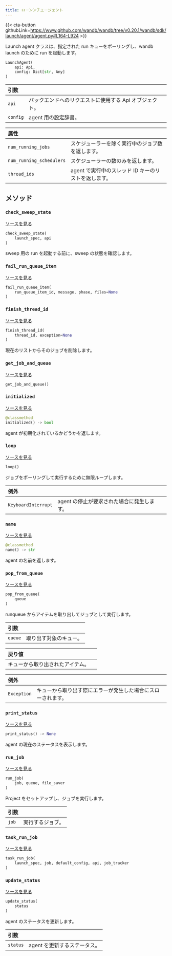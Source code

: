 ```yaml
---
title: ローンンチエージェント
---
```


{{< cta-button githubLink=https://www.github.com/wandb/wandb/tree/v0.20.1/wandb/sdk/launch/agent/agent.py#L164-L924 >}}

Launch agent クラスは、指定された run キューをポーリングし、wandb launch のために run を起動します。

```python
LaunchAgent(
    api: Api,
    config: Dict[str, Any]
)
```

| 引数 |  |
| :--- | :--- |
|  `api` |  バックエンドへのリクエストに使用する Api オブジェクト。 |
|  `config` |  agent 用の設定辞書。 |

| 属性 |  |
| :--- | :--- |
|  `num_running_jobs` |  スケジューラーを除く実行中のジョブ数を返します。 |
|  `num_running_schedulers` |  スケジューラーの数のみを返します。 |
|  `thread_ids` |  agent で実行中のスレッド ID キーのリストを返します。 |

## メソッド

### `check_sweep_state`

[ソースを見る](https://www.github.com/wandb/wandb/tree/v0.20.1/wandb/sdk/launch/agent/agent.py#L786-L803)

```python
check_sweep_state(
    launch_spec, api
)
```

sweep 用の run を起動する前に、sweep の状態を確認します。

### `fail_run_queue_item`

[ソースを見る](https://www.github.com/wandb/wandb/tree/v0.20.1/wandb/sdk/launch/agent/agent.py#L295-L304)

```python
fail_run_queue_item(
    run_queue_item_id, message, phase, files=None
)
```

### `finish_thread_id`

[ソースを見る](https://www.github.com/wandb/wandb/tree/v0.20.1/wandb/sdk/launch/agent/agent.py#L416-L509)

```python
finish_thread_id(
    thread_id, exception=None
)
```

現在のリストからそのジョブを削除します。

### `get_job_and_queue`

[ソースを見る](https://www.github.com/wandb/wandb/tree/v0.20.1/wandb/sdk/launch/agent/agent.py#L908-L915)

```python
get_job_and_queue()
```

### `initialized`

[ソースを見る](https://www.github.com/wandb/wandb/tree/v0.20.1/wandb/sdk/launch/agent/agent.py#L190-L193)

```python
@classmethod
initialized() -> bool
```

agent が初期化されているかどうかを返します。

### `loop`

[ソースを見る](https://www.github.com/wandb/wandb/tree/v0.20.1/wandb/sdk/launch/agent/agent.py#L572-L653)

```python
loop()
```

ジョブをポーリングして実行するために無限ループします。

| 例外 |  |
| :--- | :--- |
|  `KeyboardInterrupt` |  agent の停止が要求された場合に発生します。 |

### `name`

[ソースを見る](https://www.github.com/wandb/wandb/tree/v0.20.1/wandb/sdk/launch/agent/agent.py#L180-L188)

```python
@classmethod
name() -> str
```

agent の名前を返します。

### `pop_from_queue`

[ソースを見る](https://www.github.com/wandb/wandb/tree/v0.20.1/wandb/sdk/launch/agent/agent.py#L340-L363)

```python
pop_from_queue(
    queue
)
```

runqueue からアイテムを取り出してジョブとして実行します。

| 引数 |  |
| :--- | :--- |
|  `queue` |  取り出す対象のキュー。 |

| 戻り値 |  |
| :--- | :--- |
|  キューから取り出されたアイテム。 |

| 例外 |  |
| :--- | :--- |
|  `Exception` |  キューから取り出す際にエラーが発生した場合にスローされます。 |

### `print_status`

[ソースを見る](https://www.github.com/wandb/wandb/tree/v0.20.1/wandb/sdk/launch/agent/agent.py#L365-L381)

```python
print_status() -> None
```

agent の現在のステータスを表示します。

### `run_job`

[ソースを見る](https://www.github.com/wandb/wandb/tree/v0.20.1/wandb/sdk/launch/agent/agent.py#L511-L541)

```python
run_job(
    job, queue, file_saver
)
```

Project をセットアップし、ジョブを実行します。

| 引数 |  |
| :--- | :--- |
|  `job` |  実行するジョブ。 |

### `task_run_job`

[ソースを見る](https://www.github.com/wandb/wandb/tree/v0.20.1/wandb/sdk/launch/agent/agent.py#L656-L688)

```python
task_run_job(
    launch_spec, job, default_config, api, job_tracker
)
```

### `update_status`

[ソースを見る](https://www.github.com/wandb/wandb/tree/v0.20.1/wandb/sdk/launch/agent/agent.py#L383-L394)

```python
update_status(
    status
)
```

agent のステータスを更新します。

| 引数 |  |
| :--- | :--- |
|  `status` |  agent を更新するステータス。 |